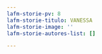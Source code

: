 ```yaml
---
lafm-storie-pv: 8
lafm-storie-titulo: VANESSA
lafm-storie-image: ''
lafm-storie-autores-list: []

---
```

